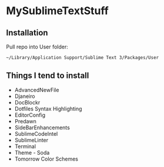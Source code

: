 MySublimeTextStuff
==================

## Installation
Pull repo into User folder: 
```
~/Library/Application Support/Sublime Text 3/Packages/User
```

## Things I tend to install
	
- AdvancedNewFile
- Djaneiro
- DocBlockr
- Dotfiles Syntax Highlighting
- EditorConfig
- Predawn
- SideBarEnhancements
- SublimeCodeIntel
- SublimeLinter
- Terminal
- Theme - Soda
- Tomorrow Color Schemes
